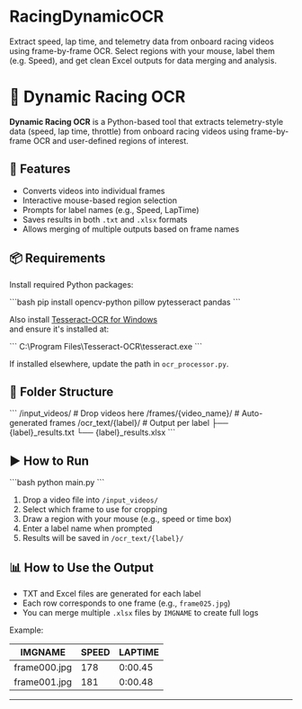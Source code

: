 # RacingDynamicOCR
Extract speed, lap time, and telemetry data from onboard racing videos using frame-by-frame OCR. Select regions with your mouse, label them (e.g. Speed), and get clean Excel outputs for data merging and analysis.
# 🏁 Dynamic Racing OCR

**Dynamic Racing OCR** is a Python-based tool that extracts telemetry-style data (speed, lap time, throttle) from onboard racing videos using frame-by-frame OCR and user-defined regions of interest.

## 🚀 Features

- Converts videos into individual frames
- Interactive mouse-based region selection
- Prompts for label names (e.g., Speed, LapTime)
- Saves results in both `.txt` and `.xlsx` formats
- Allows merging of multiple outputs based on frame names

## 📦 Requirements

Install required Python packages:

\`\`\`bash
pip install opencv-python pillow pytesseract pandas
\`\`\`

Also install [Tesseract-OCR for Windows](https://github.com/UB-Mannheim/tesseract/wiki)  
and ensure it's installed at:

\`\`\`
C:\Program Files\Tesseract-OCR\tesseract.exe
\`\`\`

If installed elsewhere, update the path in `ocr_processor.py`.

## 📂 Folder Structure

\`\`\`
/input_videos/              # Drop videos here
/frames/{video_name}/       # Auto-generated frames
/ocr_text/{label}/          # Output per label
    ├── {label}_results.txt
    └── {label}_results.xlsx
\`\`\`

## ▶️ How to Run

\`\`\`bash
python main.py
\`\`\`

1. Drop a video file into `/input_videos/`
2. Select which frame to use for cropping
3. Draw a region with your mouse (e.g., speed or time box)
4. Enter a label name when prompted
5. Results will be saved in `/ocr_text/{label}/`

## 📊 How to Use the Output

- TXT and Excel files are generated for each label
- Each row corresponds to one frame (e.g., `frame025.jpg`)
- You can merge multiple `.xlsx` files by `IMGNAME` to create full logs

Example:

| IMGNAME     | SPEED | LAPTIME |
|-------------|--------|----------|
| frame000.jpg | 178    | 0:00.45  |
| frame001.jpg | 181    | 0:00.48  |

---
